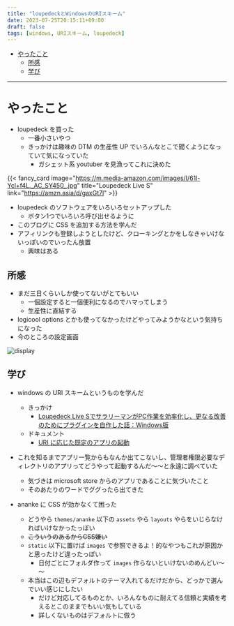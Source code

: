 ```yaml
---
title: "loupedeckとWindowsのURIスキーム"
date: 2023-07-25T20:15:11+09:00
draft: false
tags: [windows, URIスキーム, loupedeck]
---
```


- [やったこと](#やったこと)
  - [所感](#所感)
  - [学び](#学び)

---

# やったこと
* loupedeck を買った
  * 一番小さいやつ
  * きっかけは趣味の DTM の生産性 UP でいろんなとこで聞くようになっていて気になっていた
    * ガシェット系 youtuber を見漁ってこれに決めた

{{< fancy_card image="https://m.media-amazon.com/images/I/61l-Ycl+f4L._AC_SY450_.jpg" title="Loupedeck Live S" link="https://amzn.asia/d/gaxGt7l" >}}

<!--more-->


* loupedeck のソフトウェアをいろいろセットアップした
  * ボタン1つでいろいろ呼び出せるように
* このブログに CSS を追加する方法を学んだ
* アフィリンクも登録しようとしたけど、クローキングとかをしなきゃいけないっぽいのでいったん放置
  * 興味はある

## 所感
* まだ三日くらいしか使ってないがとてもいい
  * 一個設定すると一個便利になるのでハマってしまう
  * 生産性に直結する
* logicool options とかも使ってなかったけどやってみようかなという気持ちになった
* 今のところの設定画面

![display](images/loupedeck.png)


## 学び
* windows の URI スキームというものを学んだ
  * きっかけ
    * [Loupedeck Live SでサラリーマンがPC作業を効率化し、更なる改善のためにプラグインを自作した話：Windows版](https://swk623.com/2023/02/05/loupedeck-live-s%E3%82%92%E3%82%B5%E3%83%A9%E3%83%AA%E3%83%BC%E3%83%9E%E3%83%B3%E3%81%8Cpc%E4%BD%9C%E6%A5%AD%EF%BC%88%E4%B8%BB%E3%81%ABmicrosoft-teams%EF%BC%89%E3%81%A7%E5%88%A9%E7%94%A8%E3%81%99/)
  * ドキュメント
    * [URI に応じた既定のアプリの起動](https://learn.microsoft.com/ja-jp/windows/uwp/launch-resume/launch-default-app)
  
* これを知るまでアプリ一覧からもなんか出てこないし、管理者権限必要なディレクトリのアプリってどうやって起動するんだ～～と永遠に調べていた
  * 気づきは microsoft store からのアプリであることに気づいたこと
  * そのあたりのワードでググったら出てきた
* ananke に CSS が効かなくて困った
  * どうやら `themes/ananke` 以下の `assets` やら `layouts` やらをいじらなければいけなかったっぽい
  * ~~こういうのあるからCSS嫌い~~
  * `static` 以下に置けば `images` で参照できるよ！的なやつもこれが原因かと思ったけど違ったっぽい
    * 日付ごとにフォルダ作って `images` 作らないといけないのめんどい～～
  * 本当はこの辺もデフォルトのテーマ入れてるだけだから、どっかで選んでいい感じにしたい
    * だけど対応してるものとか、いろんなものに耐えてる信頼と実績を考えるとこのままでもいい気もしている
    * 詳しくないものはデフォルトに倣う

